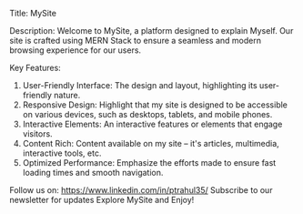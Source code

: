 Title: MySite

Description: Welcome to MySite, a platform designed to explain Myself. Our site is crafted using MERN Stack to ensure a seamless and modern browsing experience for our users.

Key Features:

1. User-Friendly Interface: The design and layout, highlighting its user-friendly nature.
2. Responsive Design: Highlight that my site is designed to be accessible on various devices, such as desktops, tablets, and mobile phones.
3. Interactive Elements: An interactive features or elements that engage visitors.
4. Content Rich: Content available on my site – it's articles, multimedia, interactive tools, etc.
5. Optimized Performance: Emphasize the efforts made to ensure fast loading times and smooth navigation.

Follow us on: https://www.linkedin.com/in/ptrahul35/ 
Subscribe to our newsletter for updates Explore MySite and Enjoy!
